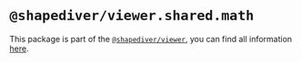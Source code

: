 # `@shapediver/viewer.shared.math`

This package is part of the [`@shapediver/viewer`](https://www.npmjs.com/package/@shapediver/viewer), you can find all information [here](https://viewer.shapediver.com/v3/latest/api/index.html).
